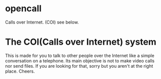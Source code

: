 # opencall
Calls over Internet. (COI) see below.
# The COI(Calls over Internet) system
This is made for you to talk to other people over the Internet like a simple conversation on a telephone.
Its main objective is not to make video calls nor send files. If you are looking for that, sorry but you aren't at the right place.
Cheers.
